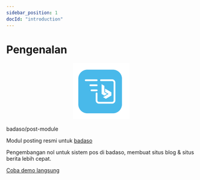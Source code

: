 ```yaml
---
sidebar_position: 1
docId: "introduction"
---
```


# Pengenalan

<p align="center">
  <a href="https://badaso-docs.uatech.co.id/">
    <img src="img/badaso-post-logo.png" width="150px" alt="Badaso logo" />  
  </a>
  <p>badaso/post-module</p>
</p>

<p align="left">Modul posting resmi untuk <a href="https://github.com/uasoft-indonesia/badaso">badaso</a></p>
<p align="left">Pengembangan nol untuk sistem pos di badaso, membuat situs blog & situs berita lebih cepat.</p>
<p align="left"><a href="https://badaso-demo.uatech.co.id/post" target="_blank">Coba demo langsung</a></p>
<br />
